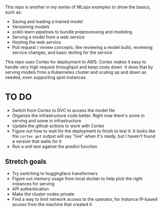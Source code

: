This repo is another in my series of MLops examples to show the basics, such as:
* Saving and loading a trained model
* Versioning models
* scikit-learn pipelines to bundle preprocessing and modeling
* Serving a model from a web service
* Hosting the web service
* Pull request / review concepts, like reviewing a model build, reviewing service changes, and basic testing for the service

This repo uses Cortex for deployment to AWS. Cortex makes it easy to handle very high request throughput and keep costs down. It does that by serving models frmo a Kubernetes cluster and scaling up and down as needed, even supporting spot instances. 

# TO DO
- Switch from Cortex to DVC to access the model file
- Organize the infrastructure code better. Right now there's some in serving and some in infrastructure
- Update the github actions to work with Cortex
- Figure out how to wait for the deployment to finish to test it. It looks like the `cortex get` output will say "live" when it's ready, but I haven't found a version that waits for it
- Run a unit test against the predict function

## Stretch goals
- Try switching to huggingface transformers
- Figure out memory usage from local docker to help pick the right instances for serving
- API authentication
- Make the cluster nodes private
- Find a way to limit network access to the operator, for instance IP-based access from the machine that created it